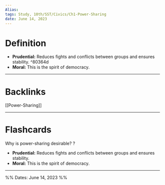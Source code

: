 ```yaml
---
Alias:
tags: Study, 10th/SST/Civics/Ch1-Power-Sharing
date: June 14, 2023
---
```

# Definition
- **Prudential:** Reduces fights and conflicts between groups and ensures stability. ^80364d
- **Moral:** This is the spirit of democracy.

---
# Backlinks
[[Power-Sharing]]

---
# Flashcards

Why is power-sharing desirable?
?
- **Prudential:** Reduces fights and conflicts between groups and ensures stability.
- **Moral:** This is the spirit of democracy.
<!--SR:!2024-11-27,378,280-->

---

%%
Dates: June 14, 2023
%%